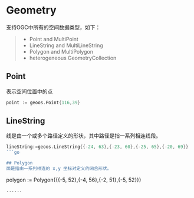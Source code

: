 # Geometry
支持OGC中所有的空间数据类型，如下：

> * Point and MultiPoint
> * LineString and MultiLineString
> * Polygon and MultiPolygon
> * heterogeneous GeometryCollection

## Point
表示空间位置中的点
```go
point := geoos.Point{116,39}
```

## LineString
线是由一个或多个路径定义的形状，其中路径是指一系列相连线段。
```go
lineString:=geoos.LineString{{-24, 63},{-23, 60},{-25, 65},{-20, 69}}
```go

## Polygon
面是指由一系列相连的 x,y 坐标对定义的闭合形状。
```
polygon := Polygon{{{-5, 52},{-4, 56},{-2, 51},{-5, 52}}}
```
......